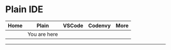 # Plain IDE

| Home | Plain        | VSCode | Codenvy | More |
|------|--------------|--------|---------|------|
|      | You are here |        |         |      |

---
